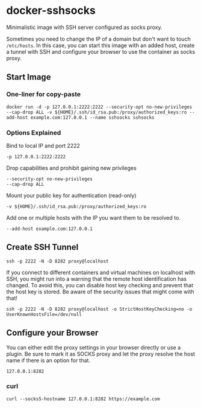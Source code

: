 # docker-sshsocks

Minimalistic image with SSH server configured as socks proxy.

Sometimes you need to change the IP of a domain but don't want to touch `/etc/hosts`. In this case, you can start this image with an added host, create a tunnel with SSH and configure your browser to use the container as socks proxy.

## Start Image

### One-liner for copy-paste

```
docker run -d -p 127.0.0.1:2222:2222 --security-opt no-new-privileges --cap-drop ALL -v ${HOME}/.ssh/id_rsa.pub:/proxy/authorized_keys:ro --add-host example.com:127.0.0.1 --name sshsocks sshsocks
```

### Options Explained

Bind to local IP and port 2222
```
-p 127.0.0.1:2222:2222
```

Drop capabilities and prohibit gaining new privileges
```
--security-opt no-new-privileges
--cap-drop ALL
```

Mount your public key for authentication (read-only)
```
-v ${HOME}/.ssh/id_rsa.pub:/proxy/authorized_keys:ro
```

Add one or multiple hosts with the IP you want them to be resolved to.
```
--add-host example.com:127.0.0.1
```



## Create SSH Tunnel

```
ssh -p 2222 -N -D 8282 proxy@localhost
```
If you connect to different containers and virtual machines on localhost with SSH, you might run into a warning that the remote host identification has changed. To avoid this, you can disable host key checking and prevent that the host key is stored. Be aware of the security issues that might come with that!

```
ssh -p 2222 -N -D 8282 proxy@localhost -o StrictHostKeyChecking=no -o UserKnownHostsFile=/dev/null
```

## Configure your Browser

You can either edit the proxy settings in your browser directly or use a plugin. Be sure to mark it as SOCKS proxy and let the proxy resolve the host name if there is an option for that.
```
127.0.0.1:8282
```
### curl
```
curl --socks5-hostname 127.0.0.1:8282 https://example.com
```
